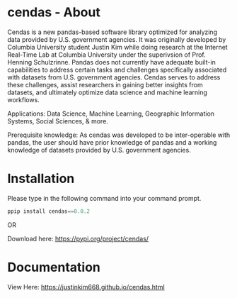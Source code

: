 # cendas - About
Cendas is a new pandas-based software library optimized for analyzing data provided by U.S. government agencies. It was originally developed by Columbia University student Justin Kim while doing research at the Internet Real-Time Lab at Columbia University under the superivsion of Prof. Henning Schulzrinne. Pandas does not currently have adequate built-in capabilities to address certain tasks and challenges specifically associated with datasets from U.S. government agencies. Cendas serves to address these challenges, assist researchers in gaining better insights from datasets, and ultimately optimize data science and machine learning workflows.

Applications: Data Science, Machine Learning, Geographic Information Systems, Social Sciences, & more.

Prerequisite knowledge: As cendas was developed to be inter-operable with pandas, the user should have prior knowledge of pandas and a working knowledge of datasets provided by U.S. government agencies.

# Installation

Please type in the following command into your command prompt.
```python
ppip install cendas==0.0.2
```
OR

Download here: https://pypi.org/project/cendas/

# Documentation

View Here: https://justinkim668.github.io/cendas.html
